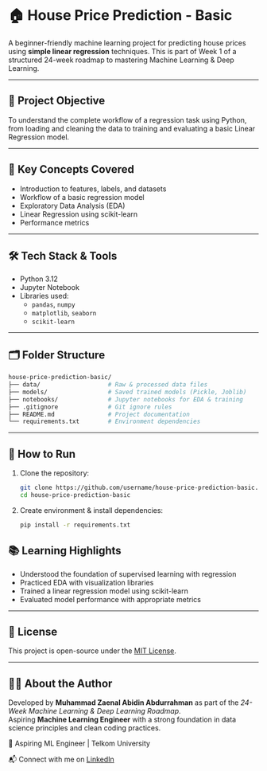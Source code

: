 # 🏠 House Price Prediction - Basic

A beginner-friendly machine learning project for predicting house prices using **simple linear regression** techniques. This is part of Week 1 of a structured 24-week roadmap to mastering Machine Learning & Deep Learning.

---

## 📌 Project Objective

To understand the complete workflow of a regression task using Python, from loading and cleaning the data to training and evaluating a basic Linear Regression model.

---

## 🧠 Key Concepts Covered

- Introduction to features, labels, and datasets
- Workflow of a basic regression model
- Exploratory Data Analysis (EDA)
- Linear Regression using scikit-learn
- Performance metrics

---

## 🛠️ Tech Stack & Tools

- Python 3.12
- Jupyter Notebook
- Libraries used:
  - `pandas`, `numpy`
  - `matplotlib`, `seaborn`
  - `scikit-learn`

---

## 🗂️ Folder Structure

```bash
house-price-prediction-basic/
├── data/                   # Raw & processed data files
├── models/                 # Saved trained models (Pickle, Joblib)
├── notebooks/              # Jupyter notebooks for EDA & training
├── .gitignore              # Git ignore rules
├── README.md               # Project documentation
└── requirements.txt        # Environment dependencies 
```
---

## 🚀 How to Run

1. Clone the repository:
   ```bash
   git clone https://github.com/username/house-price-prediction-basic.git
   cd house-price-prediction-basic
   ```
2. Create environment & install dependencies: 
   ```bash
   pip install -r requirements.txt
   ```

## 📚 Learning Highlights

- Understood the foundation of supervised learning with regression
- Practiced EDA with visualization libraries
- Trained a linear regression model using scikit-learn
- Evaluated model performance with appropriate metrics  

---

## 📇 License

This project is open-source under the [MIT License](LICENSE).

---

## 🧑‍💻 About the Author

Developed by **Muhammad Zaenal Abidin Abdurrahman** as part of the *24-Week Machine Learning & Deep Learning Roadmap*.  
Aspiring **Machine Learning Engineer** with a strong foundation in data science principles and clean coding practices.


📍 Aspiring ML Engineer | Telkom University

📬 Connect with me on [LinkedIn](https://www.linkedin.com/in/zendin1102)